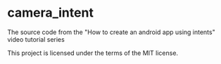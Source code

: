 # camera_intent
The source code from the "How to create an android app using intents" video tutorial series


This project is licensed under the terms of the MIT license.

